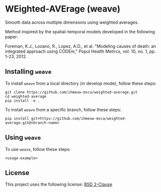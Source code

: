 <!--- README template from https://github.com/scottydocs/README-template.md -->

# WEighted-AVErage (weave)

Smooth data across multiple dimensions using weighted averages.

Method inspired by the spatial-temporal models developed in the following paper:

Foreman, K.J., Lozano, R., Lopez, A.D., et al. "Modeling causes
of death: an integrated approach using CODEm," Popul Health Metircs,
vol. 10, no. 1, pp. 1-23, 2012.

## Installing `weave`

To install `weave` from a local directory (in develop mode), follow these steps:
```
git clone https://github.com/ihmeuw-msca/weighted-average.git
cd weighted-average
pip install -e .
```

To install `weave` from a specific branch, follow these steps:
```
pip install git+https://github.com/ihmeuw-msca/weighted-average.git@<branch-name>
```

## Using `weave`

To use `weave`, follow these steps:
```
<usage-example>
```

## License

This project uses the following license: [BSD 2-Clause](./LICENSE)
